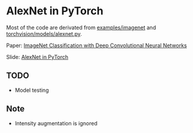 AlexNet in PyTorch
===

Most of the code are derivated from [examples/imagenet](https://github.com/pytorch/examples/tree/master/imagenet) and [torchvision/models/alexnet.py](https://github.com/pytorch/vision/blob/master/torchvision/models/alexnet.py).

Paper: [ImageNet Classification with Deep Convolutional Neural Networks](https://papers.nips.cc/paper/4824-imagenet-classification-with-deep-convolutional-neural-networks.pdf)

Slide: [AlexNet in PyTorch](https://docs.google.com/presentation/d/1EtflA3HRTNEQ5Yj5YKW6KOZ5it4HOHeDkztYbZQf-pw/edit?usp=sharing)

TODO
---
- Model testing

Note
---
- Intensity augmentation is ignored
